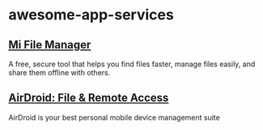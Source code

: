 # awesome-app-services

## [Mi File Manager](https://app-services.vercel.app/A-File-Manager-provides-Ftp-services)
A free, secure tool that helps you find files faster, manage files easily, and share them offline with others.

## [AirDroid: File & Remote Access](https://app-services.vercel.app/Your-best-personal-mobile-device-management-suite)
AirDroid is your best personal mobile device management suite
